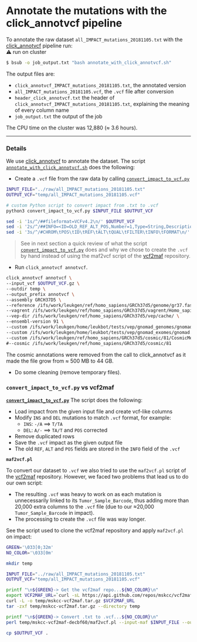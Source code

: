 # Annotate the mutations with the click_annotvcf pipeline

To annotate the raw dataset `all_IMPACT_mutations_20181105.txt` with the [click_annotvcf](https://github.com/leukgen/click_annotvcf) pipeline run:  
:warning: run on cluster
```bash
$ bsub -o job_output.txt "bash annotate_with_click_annotvcf.sh"
```

The output files are:
* `click_annotvcf_IMPACT_mutations_20181105.txt`, the annotated version
* `all_IMPACT_mutations_20181105.vcf`, the `.vcf` file after conversion
* `header_click_annotvcf.txt` the header of `click_annotvcf_IMPACT_mutations_20181105.txt`, explaining the meaning of every column name 
* `job_output.txt` the output of the job

The CPU time on the cluster was 12,880 (≈ 3.6 hours).

***

### Details

We use [click_annotvcf](https://github.com/leukgen/click_annotvcf) to annotate the dataset. The script [`annotate_with_click_annotvcf.sh`](annotate_with_click_annotvcf.sh) does the following:

* Create a `.vcf` file from the raw data by calling [`convert_impact_to_vcf.py`](convert_impact_to_vcf.py)
```bash
INPUT_FILE="../raw/all_IMPACT_mutations_20181105.txt"
OUTPUT_VCF="temp/all_IMPACT_mutations_20181105.vcf"

# custom Python script to convert impact from .txt to .vcf
python3 convert_impact_to_vcf.py $INPUT_FILE $OUTPUT_VCF

sed -i '1s/^/##fileformat=VCFv4.2\n/' $OUTPUT_VCF
sed -i '2s/^/##INFO=<ID=OLD_REF_ALT_POS,Number=1,Type=String,Description="Old REF\/ALT\/POS values">\n/' $OUTPUT_VCF
sed -i '3s/^/#CHROM\tPOS\tID\tREF\tALT\tQUAL\tFILTER\tINFO\tFORMAT\n/' $OUTPUT_VCF
```
> See in next section a quick review of what the script [`convert_impact_to_vcf.py`](convert_impact_to_vcf.py) does and why we chose to create the `.vcf` by hand instead of using the maf2vcf script of the [vcf2maf](https://github.com/mskcc/vcf2maf) repository.

* Run `click_annotvcf annotvcf`.
```bash
click_annotvcf annotvcf \
--input_vcf $OUTPUT_VCF.gz \
--outdir temp \
--output_prefix annotvcf \
--assembly GRCH37D5 \
--reference /ifs/work/leukgen/ref/homo_sapiens/GRCh37d5/genome/gr37.fasta \
--vagrent /ifs/work/leukgen/ref/homo_sapiens/GRCh37d5/vagrent/Homo_sapiens_KnC.GRCh37.75.vagrent.cache.gz \
--vep-dir /ifs/work/leukgen/ref/homo_sapiens/GRCh37d5/vep/cache/ \
--ensembl-version 91 \
--custom /ifs/work/leukgen/home/leukbot/tests/vep/gnomad_genomes/gnomad.genomes.r2.0.1.sites.noVEP.vcf.gz gnomAD_genome AC_AFR,AC_AMR,AC_ASJ,AC_EAS,AC_FIN,AC_NFE,AC_OTH,AC_Male,AC_Female,AN_AFR,AN_AMR,AN_ASJ,AN_EAS,AN_FIN,AN_NFE,AN_OTH,AN_Male,AN_Female,AF_AFR,AF_AMR,AF_ASJ,AF_EAS,AF_FIN,AF_NFE,AF_OTH,AF_Male,AF_Female,Hom_HomR,Hom_AMR,Hom_ASJ,Hom_EAS,Hom_FIN,Hom_NFE,Hom_OTH,Hom_Male,Hom_Female \
--custom /ifs/work/leukgen/home/leukbot/tests/vep/gnomad_exomes/gnomad.exomes.r2.0.1.sites.noVEP.vcf.gz gnomAD_exome AC_AFR,AC_AMR,AC_ASJ,AC_EAS,AC_FIN,AC_NFE,AC_OTH,AC_Male,AC_Female,AN_AFR,AN_AMR,AN_ASJ,AN_EAS,AN_FIN,AN_NFE,AN_OTH,AN_Male,AN_Female,AF_AFR,AF_AMR,AF_ASJ,AF_EAS,AF_FIN,AF_NFE,AF_OTH,AF_Male,AF_Female,Hom_HomR,Hom_AMR,Hom_ASJ,Hom_EAS,Hom_FIN,Hom_NFE,Hom_OTH,Hom_Male,Hom_Female \
--custom /ifs/work/leukgen/ref/homo_sapiens/GRCh37d5/cosmic/81/CosmicMergedVariants.vcf.gz COSMIC GENE,STRAND,CDS,AA,CNT,SNP \
#--cosmic /ifs/work/leukgen/ref/homo_sapiens/GRCh37d5/cosmic/81
```
The cosmic annotations were removed from the call to click_annotvcf as it made the file grow from ≈ 500 MB to 44 GB.

* Do some cleaning (remove temporary files).

### `convert_impact_to_vcf.py` vs vcf2maf
[**`convert_impact_to_vcf.py`**](convert_impact_to_vcf.py) The script does the following:

* Load impact from the given input file and create vcf-like columns
* Modify `INS` and `DEL` mutations to match `.vcf` format, for example:
	* `INS`: `-/A` ⟹ `T/TA`
	* `DEL`: `A/-` ⟹ `TA/T` and `POS` corrected
* Remove duplicated rows
* Save the `.vcf` impact as the given output file
* The old `REF`, `ALT` and `POS` fields are stored in the `INFO` field of the `.vcf`

**`maf2vcf.pl`**

To convert our dataset to `.vcf` we also tried to use the `maf2vcf.pl` script of the [vcf2maf](https://github.com/mskcc/vcf2maf) repository. However, we faced two problems that lead us to do our own script:

* The resulting `.vcf` was heavy to work on as each mutation is unnecessarily linked to its `Tumor_Sample_Barcode`, thus adding more than 20,000 extra columns to the `.vcf` file (due to our ≈20,000 `Tumor_Sample_Barcode` in impact).
* The processing to create the `.vcf` file was way longer.

See the script used to clone the vcf2maf repository and apply `maf2vcf.pl` on impact:

```bash
GREEN='\033[0;32m'
NO_COLOR='\033[0m'

mkdir temp

INPUT_FILE="../raw/all_IMPACT_mutations_20181105.txt"
OUTPUT_VCF="temp/all_IMPACT_mutations_20181105.vcf"

printf "\n${GREEN}-> Get the vcf2maf repo...${NO_COLOR}\n"
export VCF2MAF_URL=`curl -sL https://api.github.com/repos/mskcc/vcf2maf/releases | grep -m1 tarball_url | cut -d\" -f4`
curl -L -o temp/mskcc-vcf2maf.tar.gz $VCF2MAF_URL
tar -zxf temp/mskcc-vcf2maf.tar.gz --directory temp

printf "\n${GREEN}-> Convert .txt to .vcf...${NO_COLOR}\n"
perl temp/mskcc-vcf2maf-decbf60/maf2vcf.pl --input-maf $INPUT_FILE --output-dir temp --ref-fasta /ifs/work/leukgen/ref/homo_sapiens/GRCh37d5/genome/gr37.fasta

cp $OUTPUT_VCF .
```
